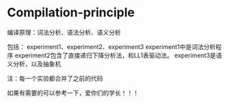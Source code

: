 # Compilation-principle
编译原理：词法分析、语法分析、语义分析

包括：
experiment1、experiment2、experiment3
experiment1中是词法分析程序
experiment2包含了直接递归下降分析法，和LL1表驱动法。
experiment3是语义分析，以及抽象机

注：每一个实验都合并了之前的代码

如果有需要的可以参考一下，爱你们的学长！！！
